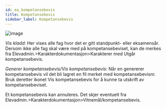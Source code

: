 ```yaml
---
id: ea_kompetansebevis
title: Kompetansebevis
sidebar_label: Kompetansebevis
---
```


![image](https://user-images.githubusercontent.com/80097133/137302787-7e57aa96-7bdd-4083-bf60-3c574515da17.png)

_Vis kladd_: Her vises alle fag hvor det er gitt standpunkt- eller eksamensår. Dersom ikke alle fag skal være med på kompetansebeviset, kan de merkes fra Elevadmin.>Karakterdokumentasjon>Karakterer med Utgår kompetansebevis.

_Generer kompetansebevis/Vis kompetansebevis_: Når en genererer kompetansebevis vil det bli lagret en fil merket med kompetansebevisnr. Bruk deretter ikonet Vis kompetansebevis for å kunne ta utskrift av kompetansebeviset.

Et kompetansebevis kan annuleres. Det skjer eventuelt fra Elevadmin.>Karakterdokumentasjon>Vitnemål/kompetansebevis.
